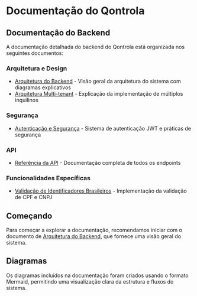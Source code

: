 # Documentação do Qontrola

## Documentação do Backend

A documentação detalhada do backend do Qontrola está organizada nos seguintes documentos:

### Arquitetura e Design
- [Arquitetura do Backend](backend_architecture.md) - Visão geral da arquitetura do sistema com diagramas explicativos
- [Arquitetura Multi-tenant](multi_tenant_architecture.md) - Explicação da implementação de múltiplos inquilinos

### Segurança
- [Autenticação e Segurança](authentication_security.md) - Sistema de autenticação JWT e práticas de segurança

### API
- [Referência da API](api_reference.md) - Documentação completa de todos os endpoints

### Funcionalidades Específicas
- [Validação de Identificadores Brasileiros](client_identifier_validation.md) - Implementação da validação de CPF e CNPJ

## Começando

Para começar a explorar a documentação, recomendamos iniciar com o documento de [Arquitetura do Backend](backend_architecture.md), que fornece uma visão geral do sistema.

## Diagramas

Os diagramas incluídos na documentação foram criados usando o formato Mermaid, permitindo uma visualização clara da estrutura e fluxos do sistema. 